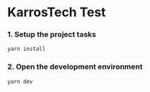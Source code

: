 # KarrosTech Test

### 1. Setup the project tasks
`yarn install`

### 2. Open the development environment
`yarn dev`
